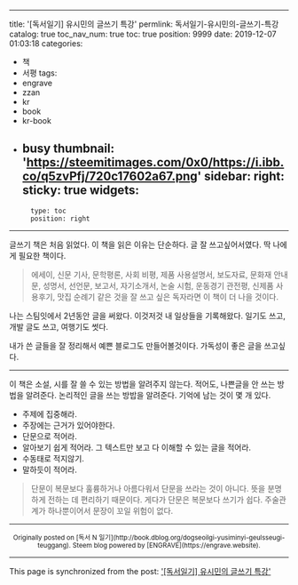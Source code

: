 
---
title: '[독서일기] 유시민의 글쓰기 특강'
permlink: 독서일기-유시민의-글쓰기-특강
catalog: true
toc_nav_num: true
toc: true
position: 9999
date: 2019-12-07 01:03:18
categories:
- 책
- 서평
tags:
- engrave
- zzan
- kr
- book
- kr-book
- busy
thumbnail: 'https://steemitimages.com/0x0/https://i.ibb.co/q5zvPfj/720c17602a67.png'
sidebar:
    right:
        sticky: true
widgets:
    -
        type: toc
        position: right
---



글쓰기 책은 처음 읽었다. 이 책을 읽은 이유는 단순하다. 글 잘 쓰고싶어서였다. 딱 나에게 필요한 책이다. 

> 에세이, 신문 기사, 문학평론, 사회 비평, 제품 사용설명서, 보도자료, 문화재 안내문, 성명서, 선언문, 보고서, 자기소개서, 논술 시험, 운동경기 관전평, 신제품 사용후기, 맛집 순례기 같은 것을 잘 쓰고 싶은 독자라면 이 책이 더 나을 것이다.

나는 스팀잇에서 2년동안 글을 써왔다. 이것저것 내 일상들을 기록해왔다. 일기도 쓰고, 개발 글도 쓰고, 여행기도 썻다. 

내가 쓴 글들을 잘 정리해서 예쁜 블로그도 만들어볼것이다. 가독성이 좋은 글을 쓰고싶다.



---



이 책은 소설, 시를 잘 쓸 수 있는 방법을 알려주지 않는다. 적어도, 나쁜글을 안 쓰는 방법을 알려준다. 논리적인 글을 쓰는 방밥을 알려준다. 기억에 남는 것이 몇 개 있다. 


* 주제에 집중해라.
* 주장에는 근거가 있어야한다.
* 단문으로 적어라. 
* 알아보기 쉽게 적어라. 그 텍스트만 보고 다 이해할 수 있는 글을 적어라.
* 수동태로 적지않기.
* 말하듯이 적어라.

> 단문이 복문보다 훌륭하거나 아름다워서 단문을 쓰라는 것이 아니다. 뜻을 분명하게 전하는 데 편리하기 때문이다. 게다가 단문은 복문보다 쓰기가 쉽다. 주술관계가 하나뿐이어서 문장이 꼬일 위험이 없다.



***
<center><sup>Originally posted on [독서 N 일기](http://book.dblog.org/dogseoilgi-yusiminyi-geulsseugi-teuggang). Steem blog powered by [ENGRAVE](https://engrave.website).</sup></center>

- - -

This page is synchronized from the post: ['[독서일기] 유시민의 글쓰기 특강'](https://steempeak.com/@jacobyu/dogseoilgi-yusiminyi-geulsseugi-teuggang)
